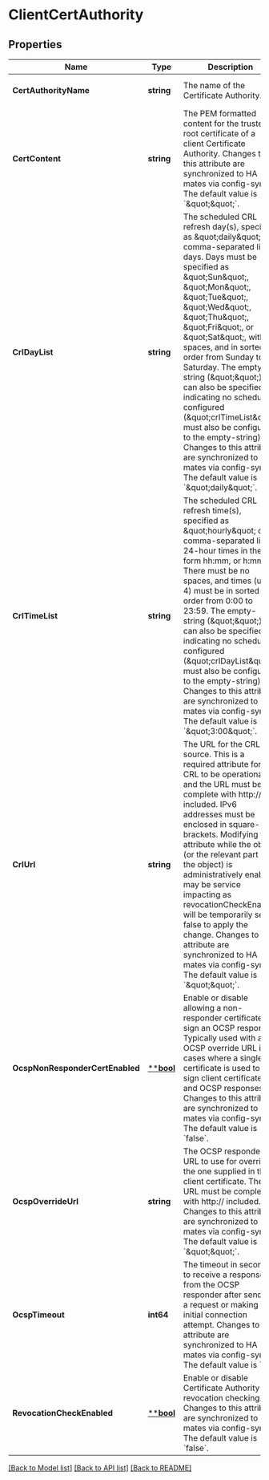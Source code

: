 # ClientCertAuthority

## Properties
Name | Type | Description | Notes
------------ | ------------- | ------------- | -------------
**CertAuthorityName** | **string** | The name of the Certificate Authority. | [optional] [default to null]
**CertContent** | **string** | The PEM formatted content for the trusted root certificate of a client Certificate Authority. Changes to this attribute are synchronized to HA mates via config-sync. The default value is &#x60;\&quot;\&quot;&#x60;. | [optional] [default to null]
**CrlDayList** | **string** | The scheduled CRL refresh day(s), specified as \&quot;daily\&quot; or a comma-separated list of days. Days must be specified as \&quot;Sun\&quot;, \&quot;Mon\&quot;, \&quot;Tue\&quot;, \&quot;Wed\&quot;, \&quot;Thu\&quot;, \&quot;Fri\&quot;, or \&quot;Sat\&quot;, with no spaces, and in sorted order from Sunday to Saturday. The empty-string (\&quot;\&quot;) can also be specified, indicating no schedule is configured (\&quot;crlTimeList\&quot; must also be configured to the empty-string). Changes to this attribute are synchronized to HA mates via config-sync. The default value is &#x60;\&quot;daily\&quot;&#x60;. | [optional] [default to null]
**CrlTimeList** | **string** | The scheduled CRL refresh time(s), specified as \&quot;hourly\&quot; or a comma-separated list of 24-hour times in the form hh:mm, or h:mm. There must be no spaces, and times (up to 4) must be in sorted order from 0:00 to 23:59. The empty-string (\&quot;\&quot;) can also be specified, indicating no schedule is configured (\&quot;crlDayList\&quot; must also be configured to the empty-string). Changes to this attribute are synchronized to HA mates via config-sync. The default value is &#x60;\&quot;3:00\&quot;&#x60;. | [optional] [default to null]
**CrlUrl** | **string** | The URL for the CRL source. This is a required attribute for CRL to be operational and the URL must be complete with http:// included. IPv6 addresses must be enclosed in square-brackets. Modifying this attribute while the object (or the relevant part of the object) is administratively enabled may be service impacting as revocationCheckEnabled will be temporarily set to false to apply the change. Changes to this attribute are synchronized to HA mates via config-sync. The default value is &#x60;\&quot;\&quot;&#x60;. | [optional] [default to null]
**OcspNonResponderCertEnabled** | [****bool**](*bool.md) | Enable or disable allowing a non-responder certificate to sign an OCSP response. Typically used with an OCSP override URL in cases where a single certificate is used to sign client certificates and OCSP responses. Changes to this attribute are synchronized to HA mates via config-sync. The default value is &#x60;false&#x60;. | [optional] [default to null]
**OcspOverrideUrl** | **string** | The OCSP responder URL to use for overriding the one supplied in the client certificate. The URL must be complete with http:// included. Changes to this attribute are synchronized to HA mates via config-sync. The default value is &#x60;\&quot;\&quot;&#x60;. | [optional] [default to null]
**OcspTimeout** | **int64** | The timeout in seconds to receive a response from the OCSP responder after sending a request or making the initial connection attempt. Changes to this attribute are synchronized to HA mates via config-sync. The default value is &#x60;5&#x60;. | [optional] [default to null]
**RevocationCheckEnabled** | [****bool**](*bool.md) | Enable or disable Certificate Authority revocation checking. Changes to this attribute are synchronized to HA mates via config-sync. The default value is &#x60;false&#x60;. | [optional] [default to null]

[[Back to Model list]](../README.md#documentation-for-models) [[Back to API list]](../README.md#documentation-for-api-endpoints) [[Back to README]](../README.md)

